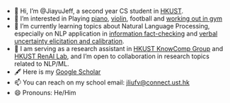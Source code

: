 - 👋 Hi, I’m @JiayuJeff, a second year CS student in [HKUST](https://hkust.edu.hk/).
- 💞️ I’m interested in Playing [piano](https://youtu.be/5r_Y9tE_fbo?si=Rnv-_KuOYPt7_rPF), [violin](https://youtu.be/-ohoA3pO9Ks?si=8ZsqIn7GO0pp31UR), football and [working out in gym](http://xhslink.com/a/GeNO8R9xpvx0)
- 🌱 I’m currently learning topics about Natural Language Processing, especially on NLP application in [information fact-checking](https://aclanthology.org/2024.fever-1.14.pdf) and [verbal uncertainty elicitation and calibration](https://arxiv.org/pdf/2505.24778).
- 👀 I am serving as a research assistant in [HKUST KnowComp Group](https://github.com/HKUST-KnowComp) and [HKUST RenAI Lab](https://mayrfung.github.io/group/), and I’m open to collaboration in research topics related to NLP/ML.
- 🖋️ Here is my [Google Scholar](https://scholar.google.com/citations?user=PIQxhfMAAAAJ&hl=en)  
- 📫 You can reach on my school email: jliufv@connect.ust.hk
- 😄 Pronouns: He/Him


<!---
JiayuJeff/JiayuJeff is a ✨ special ✨ repository because its `README.md` (this file) appears on your GitHub profile.
You can click the Preview link to take a look at your changes.
--->
